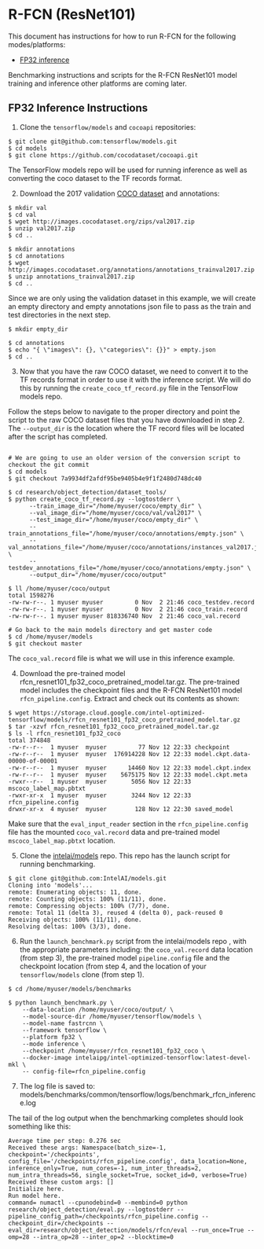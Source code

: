 # R-FCN (ResNet101)

This document has instructions for how to run R-FCN for the
following modes/platforms:
* [FP32 inference](#fp32-inference-instructions)

Benchmarking instructions and scripts for the R-FCN ResNet101 model training and inference
other platforms are coming later.

## FP32 Inference Instructions

1. Clone the `tensorflow/models` and `cocoapi` repositories:

```
$ git clone git@github.com:tensorflow/models.git
$ cd models
$ git clone https://github.com/cocodataset/cocoapi.git

```

The TensorFlow models repo will be used for running inference as well as
converting the coco dataset to the TF records format.

2.  Download the 2017 validation
[COCO dataset](http://cocodataset.org/#home) and annotations:

```
$ mkdir val
$ cd val
$ wget http://images.cocodataset.org/zips/val2017.zip
$ unzip val2017.zip
$ cd ..

$ mkdir annotations
$ cd annotations
$ wget http://images.cocodataset.org/annotations/annotations_trainval2017.zip
$ unzip annotations_trainval2017.zip
$ cd ..
```

Since we are only using the validation dataset in this example, we will
create an empty directory and empty annotations json file to pass as the
train and test directories in the next step.

```
$ mkdir empty_dir

$ cd annotations
$ echo "{ \"images\": {}, \"categories\": {}}" > empty.json
$ cd ..
```

3. Now that you have the raw COCO dataset, we need to convert it to the
TF records format in order to use it with the inference script.  We will
do this by running the `create_coco_tf_record.py` file in the TensorFlow
models repo.

Follow the steps below to navigate to the proper directory and point the
script to the raw COCO dataset files that you have downloaded in step 2.
The `--output_dir` is the location where the TF record files will be
located after the script has completed.

```

# We are going to use an older version of the conversion script to checkout the git commit
$ cd models
$ git checkout 7a9934df2afdf95be9405b4e9f1f2480d748dc40

$ cd research/object_detection/dataset_tools/
$ python create_coco_tf_record.py --logtostderr \
      --train_image_dir="/home/myuser/coco/empty_dir" \
      --val_image_dir="/home/myuser/coco/val/val2017" \
      --test_image_dir="/home/myuser/coco/empty_dir" \
      --train_annotations_file="/home/myuser/coco/annotations/empty.json" \
      --val_annotations_file="/home/myuser/coco/annotations/instances_val2017.json" \
      --testdev_annotations_file="/home/myuser/coco/annotations/empty.json" \
      --output_dir="/home/myuser/coco/output"

$ ll /home/myuser/coco/output
total 1598276
-rw-rw-r--. 1 myuser myuser         0 Nov  2 21:46 coco_testdev.record
-rw-rw-r--. 1 myuser myuser         0 Nov  2 21:46 coco_train.record
-rw-rw-r--. 1 myuser myuser 818336740 Nov  2 21:46 coco_val.record

# Go back to the main models directory and get master code
$ cd /home/myuser/models
$ git checkout master
```

The `coco_val.record` file is what we will use in this inference example.

4. Download the pre-trained model rfcn_resnet101_fp32_coco_pretrained_model.tar.gz.
The pre-trained model includes the checkpoint files and the R-FCN ResNet101 model `rfcn_pipeline.config`.
Extract and check out its contents as shown:
```
$ wget https://storage.cloud.google.com/intel-optimized-tensorflow/models/rfcn_resnet101_fp32_coco_pretrained_model.tar.gz
$ tar -xzvf rfcn_resnet101_fp32_coco_pretrained_model.tar.gz
$ ls -l rfcn_resnet101_fp32_coco
total 374848
-rw-r--r--  1 myuser  myuser         77 Nov 12 22:33 checkpoint
-rw-r--r--  1 myuser  myuser  176914228 Nov 12 22:33 model.ckpt.data-00000-of-00001
-rw-r--r--  1 myuser  myuser      14460 Nov 12 22:33 model.ckpt.index
-rw-r--r--  1 myuser  myuser    5675175 Nov 12 22:33 model.ckpt.meta
-rwxr--r--  1 myuser  myuser       5056 Nov 12 22:33 mscoco_label_map.pbtxt
-rwxr-xr-x  1 myuser  myuser       3244 Nov 12 22:33 rfcn_pipeline.config
drwxr-xr-x  4 myuser  myuser        128 Nov 12 22:30 saved_model

```
Make sure that the `eval_input_reader` section in the `rfcn_pipeline.config` file has the mounted 
`coco_val.record` data and pre-trained model `mscoco_label_map.pbtxt` location.

5. Clone the [intelai/models](https://github.com/intelai/models) repo.
This repo has the launch script for running benchmarking.

```
$ git clone git@github.com:IntelAI/models.git
Cloning into 'models'...
remote: Enumerating objects: 11, done.
remote: Counting objects: 100% (11/11), done.
remote: Compressing objects: 100% (7/7), done.
remote: Total 11 (delta 3), reused 4 (delta 0), pack-reused 0
Receiving objects: 100% (11/11), done.
Resolving deltas: 100% (3/3), done.
```

6. Run the `launch_benchmark.py` script from the intelai/models repo
, with the appropriate parameters including: the 
`coco_val.record` data location (from step 3), the pre-trained model
`pipeline.config` file and the checkpoint location (from step 4, and the
location of your `tensorflow/models` clone (from step 1).

```
$ cd /home/myuser/models/benchmarks

$ python launch_benchmark.py \
    --data-location /home/myuser/coco/output/ \
    --model-source-dir /home/myuser/tensorflow/models \
    --model-name fastrcnn \
    --framework tensorflow \
    --platform fp32 \
    --mode inference \
    --checkpoint /home/myuser/rfcn_resnet101_fp32_coco \
    --docker-image intelaipg/intel-optimized-tensorflow:latest-devel-mkl \
    -- config-file=rfcn_pipeline.config
```

7. The log file is saved to:
models/benchmarks/common/tensorflow/logs/benchmark_rfcn_inference.log

The tail of the log output when the benchmarking completes should look
something like this:

```
Average time per step: 0.276 sec
Received these args: Namespace(batch_size=-1, checkpoint='/checkpoints', config_file='/checkpoints/rfcn_pipeline.config', data_location=None, inference_only=True, num_cores=-1, num_inter_threads=2, num_intra_threads=56, single_socket=True, socket_id=0, verbose=True)
Received these custom args: []
Initialize here.
Run model here.
command= numactl --cpunodebind=0 --membind=0 python research/object_detection/eval.py --logtostderr --pipeline_config_path=/checkpoints/rfcn_pipeline.config --checkpoint_dir=/checkpoints --eval_dir=research/object_detection/models/rfcn/eval --run_once=True --omp=28 --intra_op=28 --inter_op=2 --blocktime=0
```

